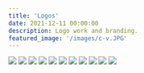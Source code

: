 ```yaml
---
title: 'Logos'
date: 2021-12-11 00:00:00
description: Logo work and branding.
featured_image: '/images/c-v.JPG'
---
```



<div class="gallery" data-columns="3">
	<img src="/images/sentien.JPG">
	<img src="/images/beleza.png">
	<img src="/images/c-v.JPG">
	<img src="/images/illuminate-pt.png">
	<img src="/images/cc-logo.png">
	<img src="/images/lonely-aurora.png">
        <img src="/images/made-to-play.png"> 
	<img src="/images/m-m.png">
	<img src="/images/word-witch.JPG">
	<img src="/images/catrina.png">
	<img src="/images/law-order.png">
</div>
